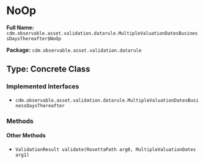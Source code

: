 # NoOp

**Full Name:** `cdm.observable.asset.validation.datarule.MultipleValuationDatesBusinessDaysThereafter$NoOp`

**Package:** `cdm.observable.asset.validation.datarule`

## Type: Concrete Class

### Implemented Interfaces

- `cdm.observable.asset.validation.datarule.MultipleValuationDatesBusinessDaysThereafter`

### Methods

#### Other Methods

- `ValidationResult validate(RosettaPath arg0, MultipleValuationDates arg1)`

